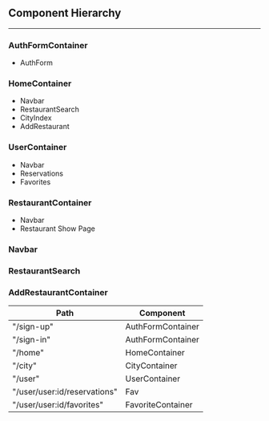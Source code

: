 ##  Component Hierarchy
------------------------
### AuthFormContainer
- AuthForm

### HomeContainer
- Navbar
- RestaurantSearch
- CityIndex
- AddRestaurant

### UserContainer
- Navbar
- Reservations
- Favorites

### RestaurantContainer
- Navbar
- Restaurant Show Page

### Navbar

### RestaurantSearch

### AddRestaurantContainer

Path | Component
--- | ---
"/sign-up" | AuthFormContainer
"/sign-in" | AuthFormContainer
"/home" | HomeContainer
"/city" | CityContainer
"/user" | UserContainer
"/user/user:id/reservations" | Fav
"/user/user:id/favorites" | FavoriteContainer
